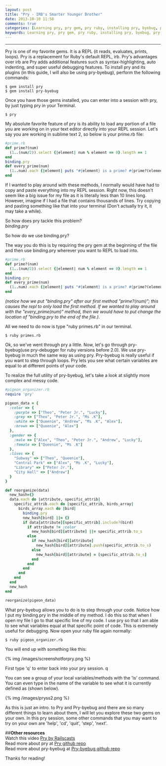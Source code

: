 ```yaml
---
layout: post
title: "Pry - IRB's Smarter Younger Brother"
date: 2013-10-10 11:58
comments: true
categories: [Learning pry, pry gem, pry ruby, installing pry, byebug, pry-byebug ruby]
keywords: Learning pry, pry gem, pry ruby, installing pry, byebug, pry-byebug ruby
---
```

---
Pry is one of my favorite gems. It is a REPL (it reads, evaluates, prints, loops). Pry is a replacement for Ruby's default REPL, irb. Pry's advantages over irb are Pry adds additional features such as syntax-highlighting, auto indenting, and super useful debugging features. To install pry and its plugins (in this guide, I will also be using pry-byebug), perform the following commands:  

    $ gem install pry  
    $ gem install pry-byebug

Once you have those gems installed, you can enter into a session with pry, by just typing pry in your Terminal.

    $ pry

My absolute favorite feature of pry is its ability to load any portion of a file you are working on in your text editor directly into your REPL session. Let's say you are working in sublime text 2, so below is your prime.rb file:  

```ruby
#prime.rb
def prime?(num)
  (1..(num/2)).select {|element| num % element == 0}.length == 1
end
binding.pry
def every_prime(num)
  (1..num).each {|element| puts "#{element} is a prime? #{prime?(element)} "}
end
```

If I wanted to play around with these methods, I normally would have had to copy and paste everything into my REPL session. Right now, this doesn't seem like a big issue for my file as it is literally less than 10 lines long. However, imagine if I had a file that contains thousands of lines. Try copying and pasting something like that into your terminal (Don't actually try it, it may take a while).

So how does pry tackle this problem?  
*binding.pry*  

So how do we use binding.pry?

The way you do this is by requiring the pry gem at the beginning of the file and then use binding.pry wherever you want to REPL to load into.

```ruby
#prime.rb
def prime?(num)
  (1..(num/2)).select {|element| num % element == 0}.length == 1
end
binding.pry
def every_prime(num)
  (1..num).each {|element| puts "#{element} is a prime? #{prime?(element)} "}
end
```

*(notice how we put "binding.pry" after our first method "prime?(num)"; this causes the repl to only load the first method. If we wanted to play around with the "every_prime(num)" method, then we would have to put change the location of "binding.pry to the end of the file.).*     

All we need to do now is type "ruby primes.rb" in our terminal.   

    $ ruby primes.rb

Ok, so we've went through pry a little. Now, let's go through pry-byebug(use pry-debugger for ruby versions before 2.0).  We use pry-byebug in much the same way as using pry. Pry-byebug is really useful if you want to step through loops. Pry lets you see what certain variables are equal to at different points of your code.

To realize the full utility of pry-byebug, let's take a look at slightly more complex and messy code.

```ruby
#pigeon_organizer.rb
require 'pry'

pigeon_data = {
  :color => {
    :purple => ["Theo", "Peter Jr.", "Lucky"],
    :grey => ["Theo", "Peter Jr.", "Ms .K"],
    :white => ["Queenie", "Andrew", "Ms .K", "Alex"],
    :brown => ["Queenie", "Alex"]
  },
  :gender => {
    :male => ["Alex", "Theo", "Peter Jr.", "Andrew", "Lucky"],
    :female => ["Queenie", "Ms .K"]
  },
  :lives => {
    "Subway" => ["Theo", "Queenie"],
    "Central Park" => ["Alex", "Ms .K", "Lucky"],
    "Library" => ["Peter Jr."],
    "City Hall" => ["Andrew"]
  }
}

def reorganize(data)
  new_hash={}
  data.each do |attribute, specific_attrib|
    specific_attrib.each do |specific_attrib, birds_array|
      birds_array.each do |bird|
        binding.pry
        new_hash[bird] ||= {}
        if data[attribute][specific_attrib].include?(bird)
          if attribute != :color
            new_hash[bird][attribute] ||= specific_attrib.to_s
          else 
            if new_hash[bird][attribute]
              new_hash[bird][attribute].push(specific_attrib.to_s)
            else
              new_hash[bird][attribute] = [specific_attrib.to_s]
            end
          end
        end
      end
    end
  end
  new_hash
end

reorganize(pigeon_data)
```

What pry-byebug allows you to do is to step through your code. Notice how I put my binding.pry in the middle of my method. I do this so that when I open my file I go to that specific line of my code. I use pry so that I am able to see what variables equal at that specific point of code. This is extremely useful for debugging. Now open your ruby file again normally:

    $ ruby pigeon_organizer.rb
  
You will end up with something like this:  

{% img /images/screenshotforpry.png %}  

First type 'q' to enter back into your pry session.
    q

You can see a group of your local variables/methods with the 'ls' command. You can even type in the name of the variable to see what it is currently defined as (shown below).  

{% img /images/pryss2.png %}  

As this is just an intro. to Pry and Pry-byebug and there are so many different things to learn about them, I will let you explore these two gems on your own. In this pry session, some other commands that you may want to try on your own are 'help', 'cd', 'quit', 'step', 'next'.  

##**Other resources**  
Watch this video [Pry by Railscasts](http://www.youtube.com/watch?v=A494WFSi6HU)  
Read more about pry at [Pry github repo](https://github.com/pry/pry)  
Read more about pry-byebug at [Pry-byebug github repo](https://github.com/deivid-rodriguez/pry-byebug)  

Thanks for reading!

